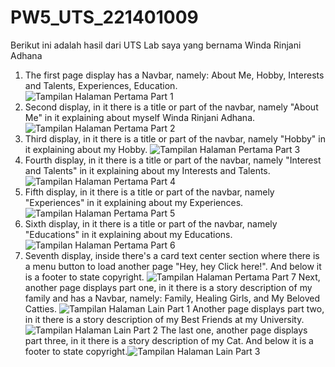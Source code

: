 # PW5_UTS_221401009
Berikut ini adalah hasil dari UTS Lab saya yang bernama Winda Rinjani Adhana
1. The first page display has a Navbar, namely: About Me, Hobby, Interests and Talents, Experiences, Education. ![Tampilan Halaman Pertama Part 1](https://github.com/DP5-WindaRinjaniAdhana-009/PW5_UTS_221401009/assets/114667475/ce830e37-0841-47d1-993d-21e4c36fc7a9)
2. Second display, in it there is a title or part of the navbar, namely "About Me" in it explaining about myself Winda Rinjani Adhana.![Tampilan Halaman Pertama Part 2](https://github.com/DP5-WindaRinjaniAdhana-009/PW5_UTS_221401009/assets/114667475/f7b818f8-9076-4324-8f9a-e47ff51a9db9)
3. Third display, in it there is a title or part of the navbar, namely "Hobby" in it explaining about my Hobby. ![Tampilan Halaman Pertama Part 3](https://github.com/DP5-WindaRinjaniAdhana-009/PW5_UTS_221401009/assets/114667475/7fd015d2-4271-489d-a7e2-eb6c6e604aa3)
4. Fourth display, in it there is a title or part of the navbar, namely "Interest and Talents" in it explaining about my Interests and Talents. ![Tampilan Halaman Pertama Part 4](https://github.com/DP5-WindaRinjaniAdhana-009/PW5_UTS_221401009/assets/114667475/90ec82f2-4dbd-4378-8704-527876065591)
5. Fifth display, in it there is a title or part of the navbar, namely "Experiences" in it explaining about my Experiences.  ![Tampilan Halaman Pertama Part 5](https://github.com/DP5-WindaRinjaniAdhana-009/PW5_UTS_221401009/assets/114667475/d402adec-ca51-4f43-8a68-de7b9ae183ea)
6. Sixth display, in it there is a title or part of the navbar, namely "Educations" in it explaining about my Educations.![Tampilan Halaman Pertama Part 6](https://github.com/DP5-WindaRinjaniAdhana-009/PW5_UTS_221401009/assets/114667475/78e6baa1-f6e4-4e58-aa8d-9269ed9f2111)
7. Seventh display, inside there's a card text center section where there is a menu button to load another page "Hey, hey Click here!". And below it is a footer to state copyright. ![Tampilan Halaman Pertama Part 7](https://github.com/DP5-WindaRinjaniAdhana-009/PW5_UTS_221401009/assets/114667475/e4f070a4-a98c-4ed8-b604-e86e93e7f2e9)
Next, another page displays part one, in it there is a story description of my family and  has a Navbar, namely: Family, Healing Girls, and My Beloved Catties. ![Tampilan Halaman Lain Part 1](https://github.com/DP5-WindaRinjaniAdhana-009/PW5_UTS_221401009/assets/114667475/8289aa94-195f-4a31-beb2-2120b0003dbc)
Another page displays part two, in it there is a story description of my Best Friends at my University.  ![Tampilan Halaman Lain Part 2](https://github.com/DP5-WindaRinjaniAdhana-009/PW5_UTS_221401009/assets/114667475/4dd2fe37-1b6f-45ab-af57-a66a6bd50af4)
The last one, another page displays part three, in it there is a story description of my Cat. And below it is a footer to state copyright.![Tampilan Halaman Lain Part 3](https://github.com/DP5-WindaRinjaniAdhana-009/PW5_UTS_221401009/assets/114667475/bd997028-7b78-4cbc-a8bc-fff054c26e03)

